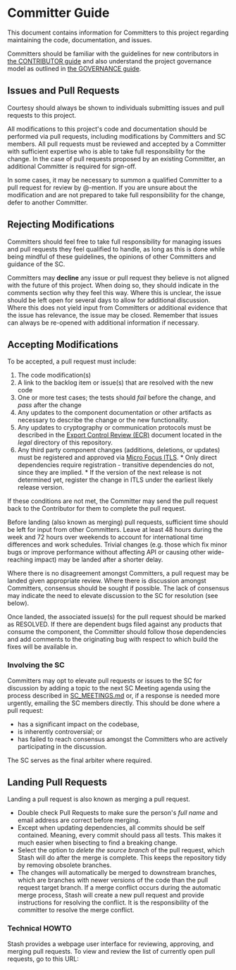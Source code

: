 # <Project Name> Committer Guide

This document contains information for Committers to this project regarding maintaining the code, documentation, and issues.

Committers should be familiar with the guidelines for new contributors in [the CONTRIBUTOR guide](CONTRIBUTOR.md) and also understand the project governance model as outlined in [the GOVERNANCE guide](GOVERNANCE.md).

## Issues and Pull Requests

Courtesy should always be shown to individuals submitting issues and pull requests to this project.

All modifications to this project's code and documentation should be performed via pull requests, including modifications by Committers and SC members. All pull requests must be reviewed and accepted by a Committer with sufficient expertise who is able to take full responsibility for the change. In the case of pull requests proposed by an existing Committer, an additional Committer is required for sign-off.

In some cases, it may be necessary to summon a qualified Committer to a pull request for review by @-mention. If you are unsure about the modification and are not prepared to take full responsibility for the change, defer to another Committer.

## Rejecting Modifications

Committers should feel free to take full responsibility for managing issues and pull requests they feel qualified to handle, as long as this is done while being mindful of these guidelines, the opinions of other Committers and guidance of the SC.

Committers may **decline** any issue or pull request they believe is not aligned with the future of this project. When doing so, they should indicate in the comments section why they feel this way. Where this is unclear, the issue should be left open for several days to allow for additional discussion. Where this does not yield input from Committers or additional evidence that the issue has relevance, the issue may be closed. Remember that issues can always be re-opened with additional information if necessary.

## Accepting Modifications

To be accepted, a pull request must include:

   1.  The code modification(s) 
   2.  A link to the backlog item or issue(s) that are resolved with the new code
   3.  One or more test cases; the tests should _fail_ before the change, and _pass_ after the change
   4.  Any updates to the component documentation or other artifacts as necessary to describe the change or the new functionality. 
   5.  Any updates to cryptography or communication protocols must be described in the [Export Control Review (ECR)](legal/ECR.odt) document located in the _legal_ directory of this repository.
   6.  Any third party component changes (additions, deletions, or updates) must be registered and approved via [Micro Focus ITLS](http://alliance.microfocus.com/ProductList.aspx).
      * Only direct dependencies require registration - transitive dependencies do not, since they are implied. 
      * If the version of the next release is not determined yet, register the change in ITLS under the earliest likely release version. 

If these conditions are not met, the Committer may send the pull request back to the Contributor for them to complete the pull request.

Before landing (also known as merging) pull requests, sufficient time should be left for input from other Committers. Leave at least 48 hours during the week and 72 hours over weekends to account for international time differences and work schedules. Trivial changes (e.g. those which fix minor bugs or improve performance without affecting API or causing other wide-reaching impact) may be landed after a shorter delay.

Where there is no disagreement amongst Committers, a pull request may be landed given appropriate review. Where there is discussion amongst Committers, consensus should be sought if possible. The lack of consensus may indicate the need to elevate discussion to the SC for resolution (see below).

Once landed, the associated issue(s) for the pull request should be marked as RESOLVED. If there are dependent bugs filed against any products that consume the component, the Committer should follow those dependencies and add comments to the originating bug with respect to which build the fixes will be available in.

### Involving the SC

Committers may opt to elevate pull requests or issues to the SC for discussion by adding a topic to the next SC Meeting agenda using the process described in [SC_MEETINGS.md](SC_MEETINGS.md) or, if a response is needed more urgently, emailing the SC members directly. This should be done where a pull request:

*   has a significant impact on the codebase,
*   is inherently controversial; or
*   has failed to reach consensus amongst the Committers who are actively participating in the discussion.

The SC serves as the final arbiter where required.

## Landing Pull Requests

Landing a pull request is also known as merging a pull request.

*   Double check Pull Requests to make sure the person's _full name_ and email address are correct before merging.
*   Except when updating dependencies, all commits should be self contained. Meaning, every commit should pass all tests. This makes it much easier when bisecting to find a breaking change.
*   Select the option to *delete the source branch* of the pull request, which Stash will do after the merge is complete.  This keeps the repository tidy by removing obsolete branches.
*   The changes will automatically be merged to downstream branches, which are branches with newer versions of the code than the pull request target branch.  If a merge conflict occurs during the automatic merge process, Stash will create a new pull request and provide instructions for resolving the conflict.  It is the responsibility of the committer to resolve the merge conflict.

### Technical HOWTO

Stash provides a webpage user interface for reviewing, approving, and merging pull requests.  To view and review the list of currently open pull requests, go to this URL: [<Project Pull Request URL>](<Project Pull Request URL>)